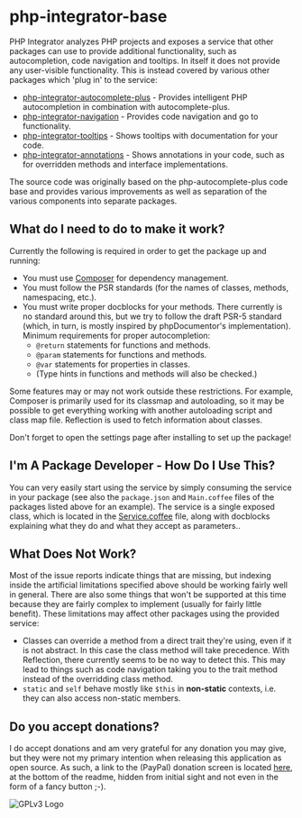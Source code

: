 # php-integrator-base

PHP Integrator analyzes PHP projects and exposes a service that other packages can use to provide additional functionality, such as autocompletion, code navigation and tooltips. In itself it does
not provide any user-visible functionality. This is instead covered by various other packages which
'plug in' to the service:
  * [php-integrator-autocomplete-plus](https://github.com/Gert-dev/php-integrator-autocomplete-plus) - Provides intelligent PHP autocompletion in combination with autocomplete-plus.
  * [php-integrator-navigation](https://github.com/Gert-dev/php-integrator-navigation) - Provides code navigation and go to functionality.
  * [php-integrator-tooltips](https://github.com/Gert-dev/php-integrator-tooltips) - Shows tooltips with documentation for your code.
  * [php-integrator-annotations](https://github.com/Gert-dev/php-integrator-annotations) - Shows annotations in your code, such as for overridden methods and interface implementations.

The source code was originally based on the php-autocomplete-plus code base and provides various
improvements as well as separation of the various components into separate packages.

## What do I need to do to make it work?
Currently the following is required in order to get the package up and running:
  * You must use [Composer](https://getcomposer.org/) for dependency management.
  * You must follow the PSR standards (for the names of classes, methods, namespacing, etc.).
  * You must write proper docblocks for your methods. There currently is no standard around this, but we try to follow the draft PSR-5 standard (which, in turn, is mostly inspired by phpDocumentor's implementation). Minimum requirements for proper autocompletion:
    * `@return` statements for functions and methods.
    * `@param` statements for functions and methods.
    * `@var` statements for properties in classes.
    * (Type hints in functions and methods will also be checked.)

Some features may or may not work outside these restrictions. For example, Composer is primarily used for its classmap and autoloading, so it may be possible to get everything working with another autoloading script and class map file. Reflection is used to fetch information about classes.

Don't forget to open the settings page after installing to set up the package!

## I'm A Package Developer - How Do I Use This?
You can very easily start using the service by simply consuming the service in your package (see also the `package.json` and `Main.coffee` files of the packages listed above for an example). The service is a single exposed class, which is located in the [Service.coffee](https://github.com/Gert-dev/php-integrator-base/blob/master/lib/Service.coffee) file, along with docblocks explaining what they do and what they accept as parameters..

## What Does Not Work?
Most of the issue reports indicate things that are missing, but indexing inside the artificial limitations specified above should be working fairly well in general. There are also some things that won't be supported at this time because they are fairly complex to implement (usually for fairly little benefit).
These limitations may affect other packages using the provided service:

  * Classes can override a method from a direct trait they're using, even if it is not abstract. In this case the class method will take precedence. With Reflection, there currently seems to be no way to detect this. This may lead to things such as code navigation taking you to the trait method instead of the overridding class method.
  * `static` and `self` behave mostly like `$this` in **non-static** contexts, i.e. they can also access non-static members.

## Do you accept donations?
I do accept donations and am very grateful for any donation you may give, but they were not my primary intention when releasing this application as open source. As such, a link to the (PayPal) donation screen is located [here](https://www.paypal.com/cgi-bin/webscr?cmd=_s-xclick&hosted_button_id=YKTNLZCRHMRTJ), at the bottom of the readme, hidden from initial sight and not even in the form of a fancy button ;-).

![GPLv3 Logo](http://gplv3.fsf.org/gplv3-127x51.png)
